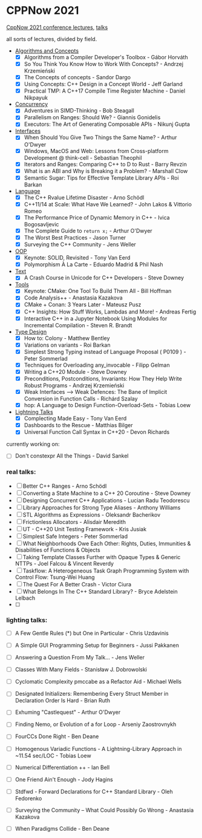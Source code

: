 # CPPNow 2021

[CppNow 2021 conference lectures](https://youtube.com/playlist?list=PL_AKIMJc4roXvFWuYzTL7Xe7j4qukOXPq), [talks](https://cppnow.org/history/2021/talks/)

all sorts of lectures, divided by field.

- [Algorithms and Concepts](Algorithms%20and%20Concepts.md)
  - [x] Algorithms from a Compiler Developer's Toolbox - Gábor Horváth
  - [x] So You Think You Know How to Work With Concepts? - Andrzej Krzemieński
  - [x] The Concepts of concepts - Sandor Dargo
  - [x] Using Concepts: C++ Design in a Concept World - Jeff Garland
  - [x] Practical TMP: A C++17 Compile Time Register Machine - Daniel Nikpayuk
- [Concurrency](Concurrency.md)
  - [x] Adventures in SIMD-Thinking - Bob Steagall
  - [x] Parallelism on Ranges: Should We? - Giannis Gonidelis
  - [x] Executors: The Art of Generating Composable APIs - Nikunj Gupta
- [Interfaces](Interfaces.md)
  - [x] When Should You Give Two Things the Same Name? - Arthur O'Dwyer
  - [x] Windows, MacOS and Web: Lessons from Cross-platform Development @ think-cell - Sebastian Theophil
  - [x] Iterators and Ranges: Comparing C++ to D to Rust - Barry Revzin
  - [x] What is an ABI and Why is Breaking it a Problem? - Marshall Clow
  - [x] Semantic Sugar: Tips for Effective Template Library APIs - Roi Barkan
- [Language](Language.md)
  - [x] The C++ Rvalue Lifetime Disaster - Arno Schödl
  - [x] C++11/14 at Scale: What Have We Learned? - John Lakos & Vittorio Romeo
  - [x] The Performance Price of Dynamic Memory in C++ - Ivica Bogosavljevic
  - [x] The Complete Guide to `return x;` - Arthur O'Dwyer
  - [x] The Worst Best Practices - Jason Turner
  - [x] Surveying the C++ Community - Jens Weller
- [OOP](OOP.md)
  - [x] Keynote: SOLID, Revisited - Tony Van Eerd
  - [x] Polymorphism À La Carte - Eduardo Madrid & Phil Nash
- [Text](Text.md)
  - [x] A Crash Course in Unicode for C++ Developers - Steve Downey
- [Tools](Tools.md)
  - [x] Keynote: CMake: One Tool To Build Them All - Bill Hoffman
  - [x] Code Analysis++ - Anastasia Kazakova
  - [x] CMake + Conan: 3 Years Later - Mateusz Pusz
  - [x] C++ Insights: How Stuff Works, Lambdas and More! - Andreas Fertig
  - [x] Interactive C++ in a Jupyter Notebook Using Modules for Incremental Compilation - Steven R. Brandt
- [Type Design](Type%20Design.md)
  - [x] How to: Colony - Matthew Bentley
  - [x] Variations on variants - Roi Barkan
  - [x] Simplest Strong Typing instead of Language Proposal ( P0109 ) - Peter Sommerlad
  - [x] Techniques for Overloading any_invocable - Filipp Gelman
  - [x] Writing a C++20 Module - Steve Downey
  - [x] Preconditions, Postconditions, Invariants: How They Help Write Robust Programs - Andrzej Krzemieński
  - [x] Weak Interfaces --> Weak Defences: The Bane of Implicit Conversion in Function Calls - Richárd Szalay
  - [x] hop: A Language to Design Function-Overload-Sets - Tobias Loew
- [Lightning Talks](Lightning%20Talks.md)
  - [x] Complecting Made Easy - Tony Van Eerd
  - [x] Dashboards to the Rescue - Matthias Bilger
  - [x] Universal Function Call Syntax in C++20 - Devon Richards

currently working on:

- [ ] Don't constexpr All the Things - David Sankel

### real talks:

- [ ] Better C++ Ranges - Arno Schödl
- [ ] Converting a State Machine to a C++ 20 Coroutine - Steve Downey
- [ ] Designing Concurrent C++ Applications - Lucian Radu Teodorescu
- [ ] Library Approaches for Strong Type Aliases - Anthony Williams
- [ ] STL Algorithms as Expressions - Oleksandr Bacherikov
- [ ] Frictionless Allocators - Alisdair Meredith
- [ ] UT - C++20 Unit Testing Framework - Kris Jusiak
- [ ] Simplest Safe Integers - Peter Sommerlad
- [ ] What Neighborhoods Owe Each Other: Rights, Duties, Immunities & Disabilities of Functions & Objects
- [ ] Taking Template Classes Further with Opaque Types & Generic NTTPs - Joel Falcou & Vincent Reverdy
- [ ] Taskflow: A Heterogeneous Task Graph Programming System with Control Flow: Tsung-Wei Huang
- [ ] The Quest For A Better Crash - Victor Ciura
- [ ] What Belongs In The C++ Standard Library? - Bryce Adelstein Lelbach
- [ ]

### lighting talks:

- [ ] A Few Gentle Rules (\*) but One in Particular - Chris Uzdavinis
- [ ] A Simple GUI Programming Setup for Beginners - Jussi Pakkanen
- [ ] Answering a Question From My Talk… - Jens Weller
- [ ] Classes With Many Fields - Stanisław J. Dobrowolski
- [ ] Cyclomatic Complexity pmccabe as a Refactor Aid - Michael Wells
- [ ] Designated Initializers: Remembering Every Struct Member in Declaration Order Is Hard - Brian Ruth

- [ ] Exhuming "Castlequest" - Arthur O'Dwyer
- [ ] Finding Nemo, or Evolution of a for Loop - Arseniy Zaostrovnykh
- [ ] FourCCs Done Right - Ben Deane

- [ ] Homogenous Variadic Functions - A Lightning-Library Approach in ~11.54 sec/LOC - Tobias Loew

- [ ] Numerical Differentiation ++ - Ian Bell
- [ ] One Friend Ain't Enough - Jody Hagins
- [ ] Stdfwd - Forward Declarations for C++ Standard Library - Oleh Fedorenko

- [ ] Surveying the Community – What Could Possibly Go Wrong - Anastasia Kazakova

- [ ] When Paradigms Collide - Ben Deane
